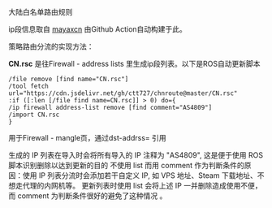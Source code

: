 大陆白名单路由规则

ip段信息取自 [mayaxcn](https://github.com/mayaxcn/china-ip-list)
由Github Action自动构建于此。

策略路由分流的实现方法：

**CN.rsc** 是往Firewall - address lists 里生成ip段列表。以下是ROS自动更新脚本
```
/file remove [find name="CN.rsc"]
/tool fetch url="https://cdn.jsdelivr.net/gh/ctt727/chnroute@master/CN.rsc"
:if ([:len [/file find name=CN.rsc]] > 0) do={
/ip firewall address-list remove [find comment="AS4809"]
/import CN.rsc
}
```

用于Firewall - mangle页，通过dst-addrss= 引用

生成的 IP 列表在导入时会将所有导入的 IP 注释为 "AS4809", 这是便于使用 ROS 脚本识别删除以达到更新的目的
不使用 list 而用 comment 作为判断条件的原因：使用 IP 列表分流时会添加若干自定义 IP, 如 VPS 地址、Steam 下载地址、不想走代理的内网机等。
更新列表时使用 list 会将上述 IP 一并删除造成使用不便，而 comment 为判断条件很好的避免了这种情况 。
